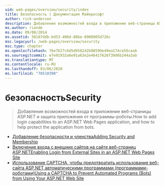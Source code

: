 ```yaml
---
uid: web-pages/overview/security/index
title: Безопасность | Документация Майкрософт
author: rick-anderson
description: Добавление возможностей входа в приложение веб-страницы ASP.NET и защита приложения от программы-роботы.
ms.author: riande
ms.date: 09/08/2014
ms.assetid: 58187ddb-bd53-406d-88be-8908905d726c
msc.legacyurl: /web-pages/overview/security
msc.type: chapter
ms.openlocfilehash: 76e7627c6d5d9582d2b08599e49ea174ce56caab
ms.sourcegitcommit: e7e91932a6e91a63e2e46417626f39d6b244a3ab
ms.translationtype: MT
ms.contentlocale: ru-RU
ms.lasthandoff: 03/06/2020
ms.locfileid: "78510390"
---
```

# <a name="security"></a><span data-ttu-id="5fe4d-103">безопасность</span><span class="sxs-lookup"><span data-stu-id="5fe4d-103">Security</span></span>

> <span data-ttu-id="5fe4d-104">Добавление возможностей входа в приложение веб-страницы ASP.NET и защита приложения от программы-роботы.</span><span class="sxs-lookup"><span data-stu-id="5fe4d-104">How to add login capabilities to an ASP.NET Web Pages application, and how to help protect the application from bots.</span></span>

- [<span data-ttu-id="5fe4d-105">Добавление безопасности и членства</span><span class="sxs-lookup"><span data-stu-id="5fe4d-105">Adding Security and Membership</span></span>](16-adding-security-and-membership.md)
- [<span data-ttu-id="5fe4d-106">Включение входа с внешних сайтов на сайте веб-страниц ASP.NET</span><span class="sxs-lookup"><span data-stu-id="5fe4d-106">Enabling Login from External Sites in an ASP.NET Web Pages Site</span></span>](enabling-login-from-external-sites-in-an-aspnet-web-pages-site.md)
- [<span data-ttu-id="5fe4d-107">Использование CAPTCHA, чтобы предотвратить использование веб-сайта ASP.NET автоматическими программами (программами-роботами)</span><span class="sxs-lookup"><span data-stu-id="5fe4d-107">Using a CAPTCHA to Prevent Automated Programs (Bots) from Using Your ASP.NET Web Site</span></span>](using-a-catpcha-to-prevent-automated-programs-bots-from-using-your-aspnet-web-site.md)
